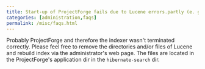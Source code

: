 ```yaml
---
title: Start-up of ProjectForge fails due to Lucene errors.partly (e. g. half)?
categories: [administration,faqs]
permalink: /misc/faqs.html
---
```


Probably ProjectForge and therefore the indexer wasn't terminated correctly. Please feel free to remove the directories and/or files of Lucene and rebuild index via the administrator's web page. The files are located in the ProjectForge's application dir in the `hibernate-search` dir.
